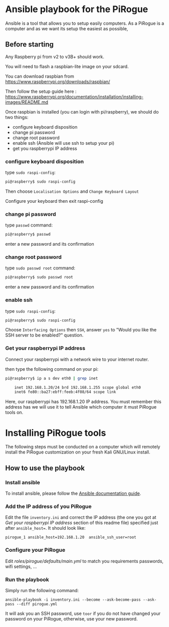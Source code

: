 # Ansible playbook for the PiRogue

Ansible is a tool that allows you to setup easily computers. As a PiRogue is a computer and as we want its setup the easiest as possible,

## Before starting

Any Raspberry pi from v2 to v3B+ should work.

You will need to flash a raspbian-lite image on your sdcard.

You can download raspbian from https://www.raspberrypi.org/downloads/raspbian/

Then follow the setup guide here : https://www.raspberrypi.org/documentation/installation/installing-images/README.md

Once raspbian is installed (you can login with pi/raspberry), we should do two things:

* configure keyboard disposition
* change pi password
* change root password
* enable ssh (Ansible will use ssh to setup your pi)
* get you raspberrypi IP address

### configure keyboard disposition

type ```sudo raspi-config```:


```bash
pi@raspberry$ sudo raspi-config
```

Then choose ```Localisation Options``` and ```Change Keyboard Layout```

Configure your keyboard then exit raspi-config


### change pi password

type ```passwd``` command:

```bash
pi@raspberry$ passwd
```

enter a new password and its confirmation

### change root password

type ```sudo passwd root``` command:

```bash
pi@raspberry$ sudo passwd root
```

enter a new password and its confirmation

### enable ssh

type ```sudo raspi-config```:


```bash
pi@raspberry$ sudo raspi-config
```

Choose ```Interfacing Options``` then ```SSH```, answer ```yes``` to "Would you like the SSH server to be enabled?" question.

### Get your raspberrypi IP address

Connect your raspberrypi with a network wire to your internet router.

then type the following command on your pi:

```bash
pi@raspberry$ ip a s dev eth0 | grep inet

    inet 192.168.1.20/24 brd 192.168.1.255 scope global eth0
    inet6 fe80::ba27:ebff:feeb:4f08/64 scope link

```

Here, our raspberrypi has 192.168.1.20 IP address. You must remember this address has we will use it to tell Ansible which computer it must PiRogue tools on.

# Installing PiRogue tools

The following steps must be conducted on a computer which will remotely install the PiRogue customization on your fresh Kali GNU/Linux install. 

## How to use the playbook
### Install ansible
To install ansible, please follow the [Ansible documentation guide](https://docs.ansible.com/ansible/latest/installation_guide/intro_installation.html).

### Add the IP address of you PiRogue
Edit the file `inventory.ini` and correct the IP address (the one you got at *Get your raspberrypi IP address* section of this readme file) specified just after `ansible_host=`. It should look like:

```
pirogue_1 ansible_host=192.168.1.20  ansible_ssh_user=root
```

### Configure your PiRogue

Edit *roles/pirogue/defaults/main.yml* to match you requirements passwords, wifi settings, ...

### Run the playbook
Simply run the following command: 
```
ansible-playbook -i inventory.ini --become --ask-become-pass --ask-pass --diff pirogue.yml
```
It will ask you an SSH password, use `toor` if you do not have changed your password on your PiRogue, otherwise, use your new password.
